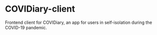 # COVIDiary-client
Frontend client for COVIDiary, an app for users in self-isolation during the COVID-19 pandemic.
